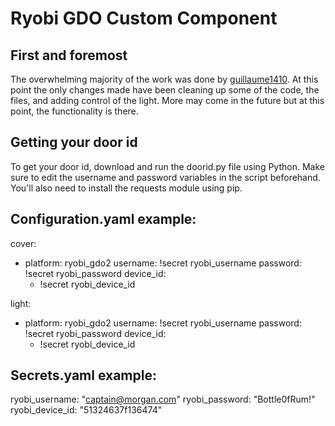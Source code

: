 # Ryobi GDO Custom Component

## First and foremost

The overwhelming majority of the work was done by [guillaume1410](https://community.home-assistant.io/u/guillaume1410/).  At this point the only changes made have been cleaning up some of the code, the files, and adding control of the light.  More may come in the future but at this point, the functionality is there.

## Getting your door id

To get your door id, download and run the doorid.py file using Python.  Make sure to edit the username and password variables in the script beforehand.  You'll also need to install the requests module using pip.

## Configuration.yaml example:

cover:
  - platform: ryobi_gdo2
    username: !secret ryobi_username
    password: !secret ryobi_password
    device_id:
      - !secret ryobi_device_id
      
light:
  - platform: ryobi_gdo2
    username: !secret ryobi_username
    password: !secret ryobi_password
    device_id:
      - !secret ryobi_device_id
	  
## Secrets.yaml example:

ryobi_username: "captain@morgan.com"
ryobi_password: "Bottle0fRum!"
ryobi_device_id: "51324637f136474"
